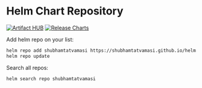 # Helm Chart Repository

[![Artifact HUB](https://img.shields.io/endpoint?url=https://artifacthub.io/badge/repository/shubhamtatvamasi)](https://artifacthub.io/packages/search?repo=shubhamtatvamasi)
[![Release Charts](https://github.com/ShubhamTatvamasi/helm/workflows/Release%20Charts/badge.svg)](https://github.com/ShubhamTatvamasi/helm/actions)

Add helm repo on your list:
```bash
helm repo add shubhamtatvamasi https://shubhamtatvamasi.github.io/helm
helm repo update
```

Search all repos:
```bash
helm search repo shubhamtatvamasi
```

